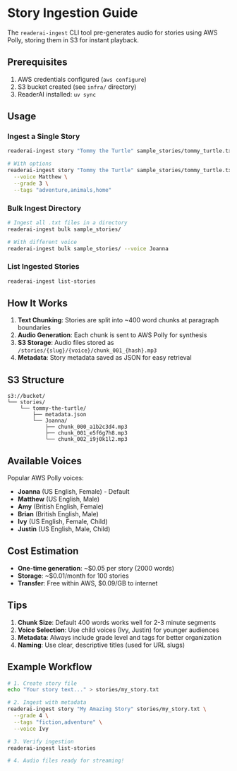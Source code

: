 # Story Ingestion Guide

The `readerai-ingest` CLI tool pre-generates audio for stories using AWS Polly, storing them in S3 for instant playback.

## Prerequisites

1. AWS credentials configured (`aws configure`)
2. S3 bucket created (see `infra/` directory)
3. ReaderAI installed: `uv sync`

## Usage

### Ingest a Single Story

```bash
readerai-ingest story "Tommy the Turtle" sample_stories/tommy_turtle.txt

# With options
readerai-ingest story "Tommy the Turtle" sample_stories/tommy_turtle.txt \
  --voice Matthew \
  --grade 3 \
  --tags "adventure,animals,home"
```

### Bulk Ingest Directory

```bash
# Ingest all .txt files in a directory
readerai-ingest bulk sample_stories/

# With different voice
readerai-ingest bulk sample_stories/ --voice Joanna
```

### List Ingested Stories

```bash
readerai-ingest list-stories
```

## How It Works

1. **Text Chunking**: Stories are split into ~400 word chunks at paragraph boundaries
2. **Audio Generation**: Each chunk is sent to AWS Polly for synthesis
3. **S3 Storage**: Audio files stored as `/stories/{slug}/{voice}/chunk_001_{hash}.mp3`
4. **Metadata**: Story metadata saved as JSON for easy retrieval

## S3 Structure

```
s3://bucket/
└── stories/
    └── tommy-the-turtle/
        ├── metadata.json
        └── Joanna/
            ├── chunk_000_a1b2c3d4.mp3
            ├── chunk_001_e5f6g7h8.mp3
            └── chunk_002_i9j0k1l2.mp3
```

## Available Voices

Popular AWS Polly voices:

- **Joanna** (US English, Female) - Default
- **Matthew** (US English, Male)
- **Amy** (British English, Female)
- **Brian** (British English, Male)
- **Ivy** (US English, Female, Child)
- **Justin** (US English, Male, Child)

## Cost Estimation

- **One-time generation**: ~$0.05 per story (2000 words)
- **Storage**: ~$0.01/month for 100 stories
- **Transfer**: Free within AWS, $0.09/GB to internet

## Tips

1. **Chunk Size**: Default 400 words works well for 2-3 minute segments
2. **Voice Selection**: Use child voices (Ivy, Justin) for younger audiences
3. **Metadata**: Always include grade level and tags for better organization
4. **Naming**: Use clear, descriptive titles (used for URL slugs)

## Example Workflow

```bash
# 1. Create story file
echo "Your story text..." > stories/my_story.txt

# 2. Ingest with metadata
readerai-ingest story "My Amazing Story" stories/my_story.txt \
  --grade 4 \
  --tags "fiction,adventure" \
  --voice Ivy

# 3. Verify ingestion
readerai-ingest list-stories

# 4. Audio files ready for streaming!
```
